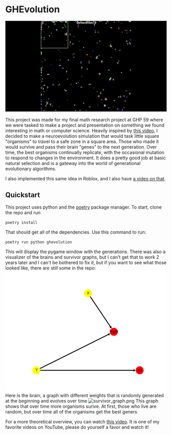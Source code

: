 # GHEvolution
![Generations GIF](/generations.gif)

This project was made for my final math research project at GHP 59 where we were tasked to make a project and presentation on something we found interesting in math or computer science. Heavily inspired by [this video](https://youtu.be/N3tRFayqVtk), I decided to make a neuroevolution simulation that would task little square "organisms" to travel to a safe zone in a square area. Those who made it would survive and pass their brain "genes" to the next generation. Over time, the best organisms continually replicate, with the occasional mutation to respond to changes in the environment. It does a pretty good job at basic natural selection and is a gateway into the world of generational evolutionary algorithms. 

I also implemented this same idea in Roblox, and I also have [a video on that](https://youtu.be/uzusbTeSKD4). 

## Quickstart
This project uses python and the [poetry](https://python-poetry.org/) package manager. To start, clone the repo and run
```
poetry install
```
That should get all of the dependencies. Use this command to run:
```
poetry run python ghevolution
```
This will display the pygame window with the generations. There was also a visualizer of the brains and survivor graphs, but I can't get that to work 2 years later and I can't be bothered to fix it, but if you want to see what those looked like, there are still some in the repo:
![brain_graph.png](/brain_graph.png)
Here is the brain, a graph with different weights that is randomly generated at the beginning and evolves over time
![survivor_graph.png](/survivor_graph.png)
This graph shows that over time more organisms surive. At first, those who live are random, but over time all of the organisms get the best geners

For a more theoretical overview, you can watch [this video](https://youtu.be/N3tRFayqVtk). It is one of my favorite videos on YouTube, please do yourself a favor and watch it!

